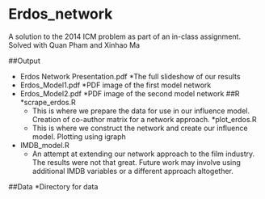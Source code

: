 # Erdos_network
A solution to the 2014 ICM problem as part of an in-class assignment. Solved with Quan Pham and Xinhao Ma

##Output
* Erdos Network Presentation.pdf
  *The full slideshow of our results
* Erdos_Model1.pdf
  *PDF image of the first model network
* Erdos_Model2.pdf
  *PDF image of the second model network
##R
*scrape_erdos.R
  * This is where we prepare the data for use in our influence model. Creation of co-author matrix for a network approach.
*plot_erdos.R
  * This is where we construct the network and create our influence model. Plotting using igraph
* IMDB_model.R
  * An attempt at extending our network approach to the film industry. The results were not that great. Future work may involve using additional IMDB variables or a different approach altogether.

##Data 
*Directory for data